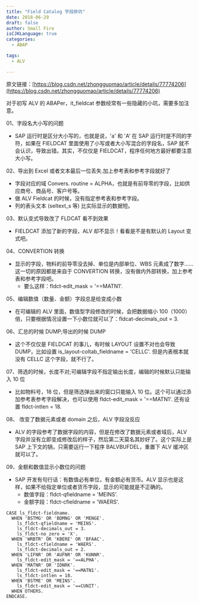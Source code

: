 ```yaml
---
title: "Field Catalog 字段排坑"
date: 2018-06-29
draft: false
author: Small Fire
isCJKLanguage: true
categories: 
  - ABAP

tags: 
  - ALV

---
```


原文链接：[https://blog.csdn.net/zhongguomao/article/details/77774206](https://blog.csdn.net/zhongguomao/article/details/77774206)



对于初写 ALV 的 ABAPer，it_fieldcat 参数经常有一些隐藏的小坑，需要多加注意。

01、字段名大小写的问题

- SAP 运行时是区分大小写的，也就是说，'a' 和 'A' 在 SAP 运行时是不同的字符，如果在 FIELDCAT 里面使用了小写或者大小写混合的字段名，SAP 就不会认识，导致出错。其实，不仅仅是 FIELDCAT，程序任何地方最好都要注意大小写。

02、导出到 Excel 或者文本最后一位丢失.加上参考表和参考字段就好了

- 字段对应的域 Convers. routine = ALPHA，也就是有前导零的字段，比如供应商号、商品号、客户号等。
- 做 ALV Fieldcat 的时候，没有指定参考表和参考字段。
- 列的表头文本 (seltext_s 等) 比实际显示的数据短。

03、默认变式导致改了 FLDCAT 看不到效果

- FIELDCAT 添加了新的字段，ALV 却不显示！看看是不是有默认的 Layout 变式吧。

04、CONVERTION 转换

- 显示的字段，物料的前导零没去掉、单位是内部单位、WBS 元素成了数字......这一切的原因都是来自于 CONVERTION 转换，没有做内外部转换，加上参考表和参考字段吧。
  - 要么这样：fldct-edit_mask = '==MATN1'.

05、编辑数值（数量、金额）字段总是给变成小数

- 在可编辑的 ALV 里面，数值型字段修改的时候，会把数据缩小 100（1000）倍，只要根据情况设置一下小数位就可以了：fldcat-decimals_out = 3.

06、汇总的时候 DUMP;导出的时候 DUMP

- 这个不仅仅是 FIELDCAT 的事儿，有时候 LAYOUT 设置不对也会导致 DUMP，比如设置 is_layout-coltab_fieldname = 'CELLC'. 但是内表根本就没有 CELLC 这个字段，就不行了。

07、筛选的时候，长度不对;可编辑字段不指定输出长度，编辑的时候默认只能输入 10 位

- 比如物料号，18 位，但是筛选弹出来的窗口只能输入 10 位。这个可以通过添加参考表参考字段解决，也可以使用 fldct-edit_mask = '==MATN1'. 还有设置 fldct-intlen = 18. 

08、 改变了数据元素或者 domain 之后，ALV 字段没反应 

- ALV 的字段参考了数据字段的内容，但是在修改了数据元素或者域后，ALV 字段并没有立即变成修改后的样子，然后第二天莫名其妙好了。这个实际上是 SAP 上下文的锅，只需要运行一下程序 BALVBUFDEL，重置下 ALV 缓冲区就可以了。

09、金额和数值显示小数位的问题

- SAP 开发有句行话：有数值必有单位，有金额必有货币。ALV 显示也是这样，如果不给指定单位或者货币字段，显示的可能就是不正确的。
  - 数值字段：fldct-qfieldname = 'MEINS'.
  -  金额字段：fldct-cfieldname = 'WAERS'. 

```JS
CASE ls_fldct-fieldname.
  WHEN 'BSTMG' OR 'BDMNG' OR 'MENGE'.
    ls_fldct-qfieldname = 'MEINS'.
    ls_fldct-decimals_out = 3.
    ls_fldct-no_zero = 'X'.
  WHEN 'WRBTR' OR 'KBERE' OR 'BFAAC'.
    ls_fldct-cfieldname = 'WAERS'.
    ls_fldct-decimals_out = 2.
  WHEN 'LIFNR' OR 'AUFNR' OR 'KUNNR'.
    ls_fldct-edit_mask = '==ALPHA'.
  WHEN 'MATNR' OR 'IDNRK'.
    ls_fldct-edit_mask = '==MATN1'.
  	ls_fldct-intlen = 18.
  WHEN 'BSTME' OR 'MEINS'.
    ls_fldct-edit_mask = '==CUNIT'.
  WHEN OTHERS.
ENDCASE.
```




